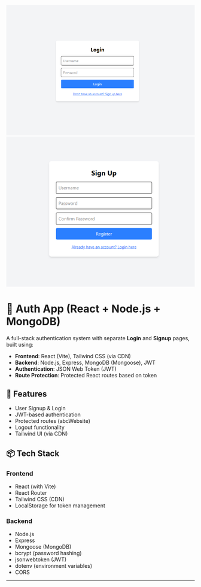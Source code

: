 ![LoginPage ScreenShort](./src/LoginPage.png)
![SignUpPage ScreenShort](./src/SignUpPage.png)

# 🔐 Auth App (React + Node.js + MongoDB)

A full-stack authentication system with separate **Login** and **Signup** pages, built using:

- **Frontend**: React (Vite), Tailwind CSS (via CDN)
- **Backend**: Node.js, Express, MongoDB (Mongoose), JWT
- **Authentication**: JSON Web Token (JWT)
- **Route Protection**: Protected React routes based on token

## 🚀 Features

- User Signup & Login
- JWT-based authentication
- Protected routes (abcWebsite)
- Logout functionality
- Tailwind UI (via CDN)

## 📦 Tech Stack

### Frontend
- React (with Vite)
- React Router
- Tailwind CSS (CDN)
- LocalStorage for token management

### Backend
- Node.js
- Express
- Mongoose (MongoDB)
- bcrypt (password hashing)
- jsonwebtoken (JWT)
- dotenv (environment variables)
- CORS

---
